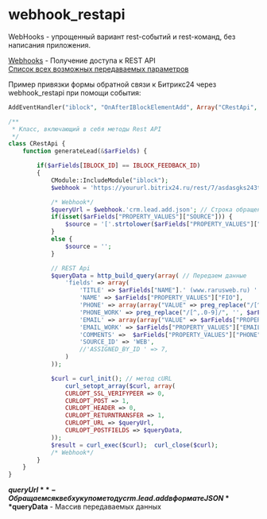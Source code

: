 # webhook_restapi
WebHooks - упрощенный вариант rest-событий и rest-команд, без написания приложения.

<a href="https://dev.1c-bitrix.ru/rest_help/oauth/webhooks.php">Webhooks</a> - Получение доступа к REST API <br>
<a href="https://dev.1c-bitrix.ru/community/blogs/chaos/crm-sozdanie-lidov-iz-drugikh-servisov.php">Список всех возможных передаваемых параметров</a>


Пример привязки формы обратной связи к Битрикс24 через webhook_restapi при помощи события:
```php
AddEventHandler("iblock", "OnAfterIBlockElementAdd", Array("CRestApi", "generateLead"));

/**
 * Класс, включающий в себя методы Rest API
 */
class CRestApi {
    function generateLead(&$arFields) {

        if($arFields[IBLOCK_ID] == IBLOCK_FEEDBACK_ID)
        {
            CModule::IncludeModule("iblock");
            $webhook = 'https://yoururl.bitrix24.ru/rest/7/asdasgks243tokenj2krw/';

        	/* Webhook*/
        	$queryUrl = $webhook.'crm.lead.add.json'; // Строка обращения к вебхуку
            if(isset($arFields["PROPERTY_VALUES"]["SOURCE"])) {
                $sourсe = '['.strtolower($arFields["PROPERTY_VALUES"]["SOURCE"]).']';
            }
            else {
                $sourсe = '';
            }

            // REST Api
        	$queryData = http_build_query(array( // Передаем данные
        		'fields' => array(
            		'TITLE' => $arFields["NAME"].' (www.rarusweb.ru) '.$sourсe,
            		'NAME' => $arFields["PROPERTY_VALUES"]["FIO"],
            		'PHONE' => array(array("VALUE" => preg_replace("/[^,.0-9]/", '', $arFields["PROPERTY_VALUES"]["PHONE"]), "VALUE_TYPE" => "WORK" )),
                    'PHONE_WORK' => preg_replace("/[^,.0-9]/", '', $arFields["PROPERTY_VALUES"]["PHONE"]),
            		'EMAIL' => array(array("VALUE" => $arFields["PROPERTY_VALUES"]["EMAIL"], "VALUE_TYPE" => "WORK" )),
                    'EMAIL_WORK' => $arFields["PROPERTY_VALUES"]["EMAIL"],
            		'COMMENTS' =>  $arFields["PROPERTY_VALUES"]["PHONE"].' '.$arFields["PROPERTY_VALUES"]["EMAIL"].'<br>Лид сгенерирован автоматически. Источник: rarusweb.ru.<br> '.$arFields["PROPERTY_VALUES"]["COMMENT"],
            		'SOURCE_ID' => 'WEB',
            		//'ASSIGNED_BY_ID ' => 7,
        		)
        	));

        	$curl = curl_init(); // метод cURL
        		curl_setopt_array($curl, array(
        		CURLOPT_SSL_VERIFYPEER => 0,
        		CURLOPT_POST => 1,
        		CURLOPT_HEADER => 0,
        		CURLOPT_RETURNTRANSFER => 1,
        		CURLOPT_URL => $queryUrl,
        		CURLOPT_POSTFIELDS => $queryData,
        	));
        	$result = curl_exec($curl);  curl_close($curl);
            /* Webhook*/
        }
    }
}
```
**$queryUrl** - Обращаемся к вебхуку по методу crm.lead.add в формате JSON
**$queryData** - Массив передаваемых данных
